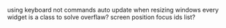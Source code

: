 using keyboard not commands
auto update when resizing windows
every widget is a class to solve overflaw?
screen position
focus ids list?